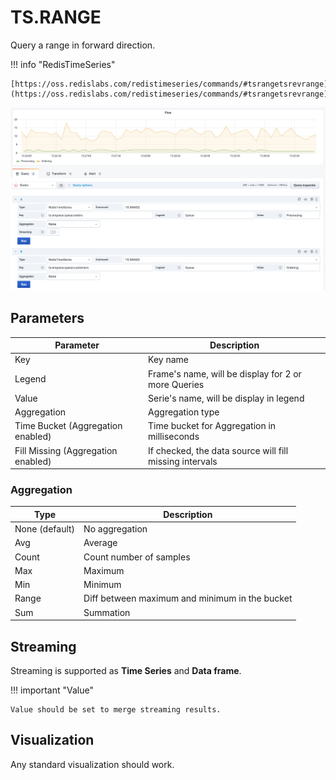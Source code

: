 # TS.RANGE

Query a range in forward direction.

!!! info "RedisTimeSeries"

    [https://oss.redislabs.com/redistimeseries/commands/#tsrangetsrevrange](https://oss.redislabs.com/redistimeseries/commands/#tsrangetsrevrange)

![TS.RANGE](../../images/redis-datasource/commands/ts-range.png)

## Parameters

| Parameter                          | Description                                             |
| ---------------------------------- | ------------------------------------------------------- |
| Key                                | Key name                                                |
| Legend                             | Frame's name, will be display for 2 or more Queries     |
| Value                              | Serie's name, will be display in legend                 |
| Aggregation                        | Aggregation type                                        |
| Time Bucket (Aggregation enabled)  | Time bucket for Aggregation in milliseconds             |
| Fill Missing (Aggregation enabled) | If checked, the data source will fill missing intervals |

### Aggregation

| Type           | Description                                    |
| -------------- | ---------------------------------------------- |
| None (default) | No aggregation                                 |
| Avg            | Average                                        |
| Count          | Count number of samples                        |
| Max            | Maximum                                        |
| Min            | Minimum                                        |
| Range          | Diff between maximum and minimum in the bucket |
| Sum            | Summation                                      |

## Streaming

Streaming is supported as **Time Series** and **Data frame**.

!!! important "Value"

    Value should be set to merge streaming results.

## Visualization

Any standard visualization should work.
